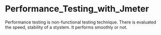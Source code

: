 # Performance_Testing_with_Jmeter
Performance testing is non-functional testing technique. There is evaluated the speed, stability of a stystem. It performs smoothly or not.
